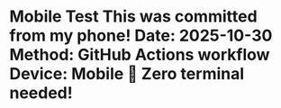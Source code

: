 # Mobile Test  This was committed from my phone!  **Date:** 2025-10-30 **Method:** GitHub Actions workflow **Device:** Mobile  🎉 Zero terminal needed!
